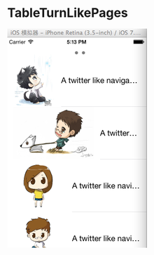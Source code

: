 TableTurnLikePages
==================
 ![image](https://raw.githubusercontent.com/ddcfcs/TableTurnLikePages/master/TableTurnLikePages/appearance.png)
